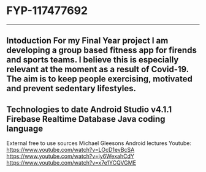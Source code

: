 # FYP-117477692
--------------
Intoduction
For my Final Year project I am developing a group based fitness app for firends and sports teams. I believe this
is especially relevant at the moment as a result of Covid-19. The aim is to keep people exercising, motivated and prevent sedentary lifestyles.
--------------
Technologies to date
Android Studio v4.1.1
Firebase Realtime Database
Java coding language
--------------
External free to use sources
Michael Gleesons Android lectures
Youtube:
https://www.youtube.com/watch?v=LOcD1evBcSA
https://www.youtube.com/watch?v=iy6WexahCdY
https://www.youtube.com/watch?v=x7e1YCQVGME

